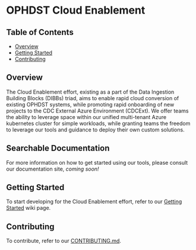 # OPHDST Cloud Enablement

## Table of Contents
  - [Overview](#overview)
  - [Getting Started](#getting-started)
  - [Contributing](#contributing)

## Overview
The Cloud Enablement effort, existing as a part of the Data Ingestion Building Blocks (DIBBs) triad, aims to enable rapid cloud conversion of existing OPHDST systems, while promoting rapid onboarding of new projects to the CDC External Azure Environment (CDCExt). We offer teams the ability to leverage space within our unified multi-tenant Azure kubernetes cluster for simple workloads, while granting teams the freedom to leverage our tools and guidance to deploy their own custom solutions.

## Searchable Documentation
For more information on how to get started using our tools, please consult our documentation site, _coming soon!_

## Getting Started
To start developing for the Cloud Enablement effort, refer to our [Getting Started](https://github.com/CDCgov/dibbs-cloud/wiki/Getting-Started) wiki page.

## Contributing
To contribute, refer to our [CONTRIBUTING.md](CONTRIBUTING.md).
